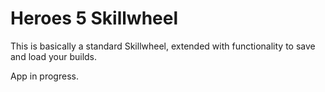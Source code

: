 # Heroes 5 Skillwheel

This is basically a standard Skillwheel, extended with functionality to save and load your builds.

App in progress.